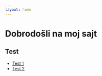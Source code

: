 ```yaml
---
layout: home
---
```


# Dobrodošli na moj sajt

## Test

- [Test 1](/2025/02/09/naslov-prvog-teksta/)
- [Test 2](2025-02-10-naslov-drugog-teksta)
